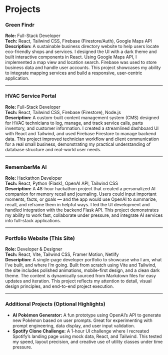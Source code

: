 # Projects

### Green Findr
**Role:** Full-Stack Developer  
**Tech:** React, Tailwind CSS, Firebase (Firestore/Auth), Google Maps API  
**Description:** A sustainable business directory website to help users locate eco-friendly shops and services. I designed the UI with a dark theme and built interactive components in React. Using Google Maps API, I implemented a map view and location search. Firebase was used to store business data and handle user accounts. This project showcases my ability to integrate mapping services and build a responsive, user-centric application.

---

### HVAC Service Portal
**Role:** Full-Stack Developer  
**Tech:** React, Tailwind CSS, Firebase (Firestore), Node.js  
**Description:** A custom-built content management system (CMS) designed for HVAC technicians to log, manage, and track service calls, parts inventory, and customer information. I created a streamlined dashboard UI with React and Tailwind, and used Firebase Firestore to manage backend data. This project improved technician workflow and client communication for a real small business, demonstrating my practical understanding of database structure and real-world user needs.

---

### RememberMe AI
**Role:** Hackathon Developer  
**Tech:** React, Python (Flask), OpenAI API, Tailwind CSS  
**Description:** A 48-hour hackathon project that created a personalized AI companion for memory recall and journaling. Users could input important moments, facts, or goals — and the app would use OpenAI to summarize, recall, and reframe them in helpful ways. I led the UI development and handled integration with the backend Flask API. This project demonstrates my ability to work fast, collaborate under pressure, and integrate AI services into full-stack applications.

---

### Portfolio Website (This Site)
**Role:** Developer & Designer  
**Tech:** React, Vite, Tailwind CSS, Framer Motion, Netlify  
**Description:** A single-page developer portfolio to showcase who I am, what I’ve built, and where I’m going. Built from scratch using Vite and Tailwind, the site includes polished animations, mobile-first design, and a clean dark theme. The content is dynamically sourced from Markdown files for easy updates and iteration. This project reflects my attention to detail, visual design principles, and end-to-end project execution.

---

### Additional Projects (Optional Highlights)
- **AI Pokémon Generator:** A fun prototype using OpenAI’s API to generate new Pokémon based on user prompts. Great for experimenting with prompt engineering, data display, and user input validation.
- **Spotify Clone Challenge:** A 1-hour UI challenge where I recreated Spotify’s landing page using mock data, React, and Tailwind. This tested my speed, layout precision, and creative use of utility classes under time pressure.
